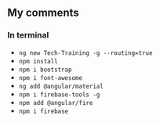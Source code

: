 ## My comments

### In terminal
 - `ng new Tech-Training -g --routing=true`
 - `npm install`
 - `npm i bootstrap`
 - `npm i font-awesome`
 - `ng add @angular/material`
 - `npm i firebase-tools -g`
 - `npm add @angular/fire`
 - `npm i firebase`
 

